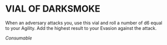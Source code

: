 # VIAL OF DARKSMOKE

When an adversary attacks you, use this vial and roll a number of d6 equal to your Agility. Add the highest result to your Evasion against the attack.

*Consumable*